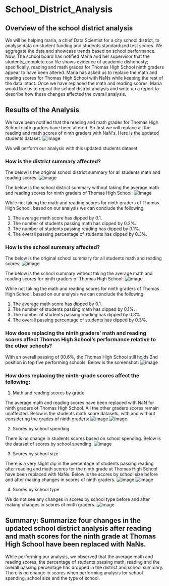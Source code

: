# School_District_Analysis

## Overview of the school district analysis

We will be helping maria, a chief Data Scientist for a city school district, to analyse data on student funding and students standardized test scores. We aggregate the data and showcase trends based on school performance.
Now, The school board has notified Maria and her supervisor that the students_complete.csv file shows evidence of academic dishonesty; specifically, reading and math grades for Thomas High School ninth graders appear to have been altered. 
Maria has asked us to replace the math and reading scores for Thomas High School with NaNs while keeping the rest of the data intact.
Once we have replaced the math and reading scores, Maria would like us to repeat the school district analysis and write up a report to describe how these changes affected the overall analysis.

## Results of the Analysis

We have been notified that the reading and math grades for Thomas High School ninth graders have been altered. So first we will replace all the reading and math scores 
of ninth graders with NaN's. Here is the updated students dataset.
![image](https://user-images.githubusercontent.com/111020934/188359243-ab1e4a7c-42e6-4344-aa7d-6424af407877.png)

We will perform our analysis with this updated students dataset.

### How is the district summary affected?

The below is the original school district summary for all students math and reading scores:
![image](https://user-images.githubusercontent.com/111020934/188299514-05bd94d8-008b-439f-9de1-903c752d861a.png)

The below is the school district summary without taking the average math and reading scores for ninth graders of Thomas High School:
![image](https://user-images.githubusercontent.com/111020934/188299525-668b2954-177b-4427-9b22-2fd53180cbcc.png)

While not taking the math and reading scores for ninth graders of Thomas High School, based on our analysis we can conclude the following:
  1. The average math score has dipped by 0.1.
  2. The number of students passing math has dipped by 0.2%.
  3. The number of students passing reading has dipped by 0.1%.
  4. The overall passing percentage of students has dipped by 0.3%.
  
### How is the school summary affected?

The below is the original school summary for all students math and reading scores:
![image](https://user-images.githubusercontent.com/111020934/188360087-4f39c7e7-57df-4432-aa08-d0dfe16b62e3.png)

The below is the school summary without taking the average math and reading scores for ninth graders of Thomas High School:
![image](https://user-images.githubusercontent.com/111020934/188360181-0707fc43-08b0-4027-8703-284121a3676c.png)

While not taking the math and reading scores for ninth graders of Thomas High School, based on our analysis we can conclude the following:
  1. The average math score has dipped by 0.1.
  2. The number of students passing math has dipped by 0.1%.
  3. The number of students passing reading has dipped by 0.3%.
  4. The overall passing percentage of students has dipped by 0.3%.

### How does replacing the ninth graders’ math and reading scores affect Thomas High School’s performance relative to the other schools?

With an overall passing of 90.6%, the Thomas High School still holds 2nd position in top five performing schools. Below is the screenshot:
![image](https://user-images.githubusercontent.com/111020934/188361137-173e2858-ae9c-48eb-941b-a3809e9347cf.png)

### How does replacing the ninth-grade scores affect the following:

1. Math and reading scores by grade

The average math and reading scores have been replaced with NaN for ninth graders of Thomas High School. All the other graders scores remain unaffected.
Below is the students math score datasets, with and without considering the grades of ninth graders:
![image](https://user-images.githubusercontent.com/111020934/188361941-d85a04b2-61f8-4635-abd8-c954dafb6526.png)
![image](https://user-images.githubusercontent.com/111020934/188362007-f084bd60-65b9-444b-b406-234d1e7e55fc.png)

2. Scores by school spending

There is no change in students scores based on school spending. Below is the dataset of scores by school spending.
![image](https://user-images.githubusercontent.com/111020934/188363159-67729976-4e87-4188-8007-6e42f08e5252.png)

3. Scores by school size

There is a very slight dip in the percentage of students passing reading after reading and math scores for the ninth grade at Thomas High School have been replaced with NaNs.
Below is the scores by school size before and after making changes in scores of ninth graders.
![image](https://user-images.githubusercontent.com/111020934/188363843-46c31263-8fed-4b5d-8551-bd7bcc460c18.png)
![image](https://user-images.githubusercontent.com/111020934/188363882-6471712a-0c5c-4bc7-9e5a-b3acfb1e99de.png)

4. Scores by school type

We do not see any changes in scores by school type before and after making changes in scores of ninth graders.
![image](https://user-images.githubusercontent.com/111020934/188364165-fff591e0-c9fd-4d2e-ac77-f197ea527b59.png)


## Summary: Summarize four changes in the updated school district analysis after reading and math scores for the ninth grade at Thomas High School have been replaced with NaNs.

While performing our analysis, we observed that the average math and reading scores, the percentage of students passing math, reading and the overall passing percentage has dropped in the district and school summary. There is no change in scores when performing analysis for school spending, school size and the type of school.
